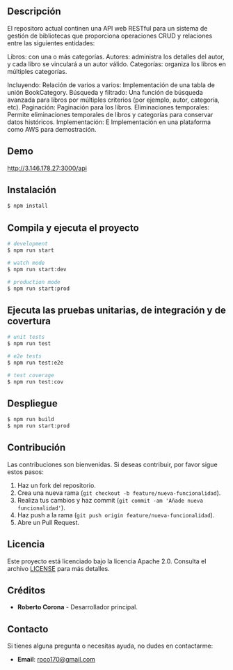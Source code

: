 

## Descripción

El repositoro actual continen una API web RESTful para un sistema de gestión de bibliotecas que proporciona operaciones CRUD y relaciones entre las siguientes entidades:

Libros: con una o más categorías.
Autores: administra los detalles del autor, y cada libro se vinculará a un autor válido.
Categorías: organiza los libros en múltiples categorías.

Incluyendo:
Relación de varios a varios:
Implementación de una tabla de unión BookCategory.
Búsqueda y filtrado:
Una función de búsqueda avanzada para libros por múltiples criterios (por ejemplo, autor, categoría, etc).
Paginación:
Paginación para los libros.
Eliminaciones temporales:
Permite eliminaciones temporales de libros y categorías para conservar datos históricos.
Implementación:
E Implementación en una plataforma como AWS para demostración.

## Demo

http://3.146.178.27:3000/api

## Instalación

```bash
$ npm install
```

## Compila y ejecuta el proyecto

```bash
# development
$ npm run start

# watch mode
$ npm run start:dev

# production mode
$ npm run start:prod
```

## Ejecuta las pruebas unitarias, de integración y de covertura

```bash
# unit tests
$ npm run test

# e2e tests
$ npm run test:e2e

# test coverage
$ npm run test:cov
```

## Despliegue

```bash
$ npm run build
$ npm run start:prod
```

## Contribución

Las contribuciones son bienvenidas. Si deseas contribuir, por favor sigue estos pasos:

1. Haz un fork del repositorio.
2. Crea una nueva rama (`git checkout -b feature/nueva-funcionalidad`).
3. Realiza tus cambios y haz commit (`git commit -am 'Añade nueva funcionalidad'`).
4. Haz push a la rama (`git push origin feature/nueva-funcionalidad`).
5. Abre un Pull Request.

## Licencia

Este proyecto está licenciado bajo la licencia Apache 2.0. Consulta el archivo [LICENSE](LICENSE) para más detalles.

## Créditos

- **Roberto Corona** - Desarrollador principal.

## Contacto 

Si tienes alguna pregunta o necesitas ayuda, no dudes en contactarme:

- **Email**: roco170@gmail.com
